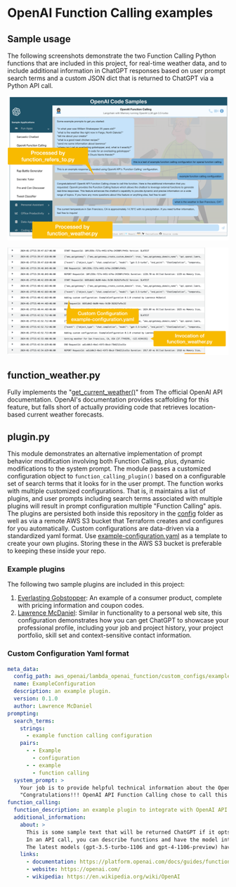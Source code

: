 # OpenAI Function Calling examples

## Sample usage

The following screenshots demonstrate the two Function Calling Python functions that are included in this project, for real-time weather data, and to include additional information in ChatGPT responses based on user prompt search terms and a custom JSON dict that is returned to ChatGPT via a Python API call.

![Terraform init](https://raw.githubusercontent.com/FullStackWithLawrence/aws-openai/main/doc/img/openai-function-calling-example.png "Function Calling example")

![Terraform init](https://raw.githubusercontent.com/FullStackWithLawrence/aws-openai/main/doc/img/openai-function-calling-cloudwatch.png "Function Calling Cloudwatch")

## function_weather.py

Fully implements the "[get_current_weather()](https://platform.openai.com/docs/guides/function-calling)" from The official OpenAI API documentation. OpenAI's documentation provides scaffolding for this feature, but falls short of actually providing code that retrieves location-based current weather forecasts.

## plugin.py

This module demonstrates an alternative implementation of prompt behavior modification involving both Function Calling, plus, dynamic modifications to the system prompt. The module passes a customized configuration object to `function_calling_plugin()` based on a configurable set of search terms that it looks for in the user prompt. The function works with multiple customized configurations. That is, it maintains a list of plugins, and user prompts including search terms associated with multiple plugins will result in prompt configuration multiple "Function Calling" apis. The plugins are persisted both inside this repository in the [config](./plugins/) folder as well as via a remote AWS S3 bucket that Terraform creates and configures for you automatically. Custom configurations are data-driven via a standardized yaml format. Use [example-configuration.yaml](./plugins/example-configuration.yaml) as a template to create your own plugins. Storing these in the AWS S3 bucket is preferable to keeping these inside your repo.

### Example plugins

The following two sample plugins are included in this project:

1. [Everlasting Gobstopper](./plugins/everlasting-gobstopper.yaml): An example of a consumer product, complete with pricing information and coupon codes.
2. [Lawrence McDaniel](./plugins/lawrence-mcdaniel.yaml): Similar in functionality to a personal web site, this configuration demonstrates how you can get ChatGPT to showcase your professional profile, including your job and project history, your project portfolio, skill set and context-sensitive contact information.

### Custom Configuration Yaml format

```yaml
meta_data:
  config_path: aws_openai/lambda_openai_function/custom_configs/example-configuration.yaml
  name: ExampleConfiguration
  description: an example plugin.
  version: 0.1.0
  author: Lawrence McDaniel
prompting:
  search_terms:
    strings:
      - example function calling configuration
    pairs:
      - - Example
        - configuration
      - - example
        - function calling
  system_prompt: >
    Your job is to provide helpful technical information about the OpenAI API Function Calling feature. You should include the following information in your response:
    "Congratulations!!! OpenAI API Function Calling chose to call this function. Here is the additional information that you requested:"
function_calling:
  function_description: an example plugin to integrate with OpenAI API Function Calling additional information function, in this module.
  additional_information:
    about: >
      This is some sample text that will be returned ChatGPT if it opts to invoke the function_calling_plugin() function.
      In an API call, you can describe functions and have the model intelligently choose to output a JSON object containing arguments to call one or many functions. The Chat Completions API does not call the function; instead, the model generates JSON that you can use to call the function in your code.
      The latest models (gpt-3.5-turbo-1106 and gpt-4-1106-preview) have been trained to both detect when a function should to be called (depending on the input) and to respond with JSON that adheres to the function signature more closely than previous models. With this capability also comes potential risks. We strongly recommend building in user confirmation flows before taking actions that impact the world on behalf of users (sending an email, posting something online, making a purchase, etc).
    links:
      - documentation: https://platform.openai.com/docs/guides/function-calling
      - website: https://openai.com/
      - wikipedia: https://en.wikipedia.org/wiki/OpenAI
```
